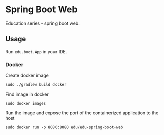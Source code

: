 # Spring Boot Web

Education series - spring boot web.


## Usage

Run `edu.boot.App` in your IDE.

### Docker

Create docker image

    sudo ./gradlew build docker
    
Find image in docker

    sudo docker images
    
Run the image and expose the port of the containerized application to the host

    sudo docker run -p 8080:8080 edu/edu-spring-boot-web
    
